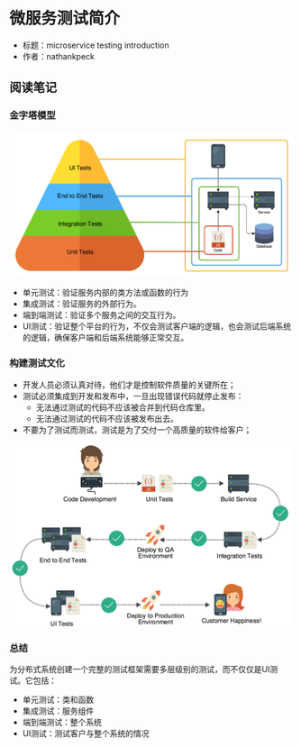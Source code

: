 # 微服务测试简介

- 标题：microservice testing introduction
- 作者：nathankpeck

## 阅读笔记

### 金字塔模型

![测试金字塔模型](image/test_pyramid.png)

- 单元测试：验证服务内部的类方法或函数的行为
- 集成测试：验证服务的外部行为。
- 端到端测试：验证多个服务之间的交互行为。
- UI测试：验证整个平台的行为，不仅会测试客户端的逻辑，也会测试后端系统的逻辑，确保客户端和后端系统能够正常交互。

### 构建测试文化

* 开发人员必须认真对待，他们才是控制软件质量的关键所在；
* 测试必须集成到开发和发布中，一旦出现错误代码就停止发布：
    * 无法通过测试的代码不应该被合并到代码仓库里。
    * 无法通过测试的代码不应该被发布出去。
* 不要为了测试而测试，测试是为了交付一个高质量的软件给客户；

![测试开发集成框架](image/test_in_dev.png)


### 总结

为分布式系统创建一个完整的测试框架需要多层级别的测试，而不仅仅是UI测试。它包括：

* 单元测试：类和函数
* 集成测试：服务组件
* 端到端测试：整个系统
* UI测试：测试客户与整个系统的情况